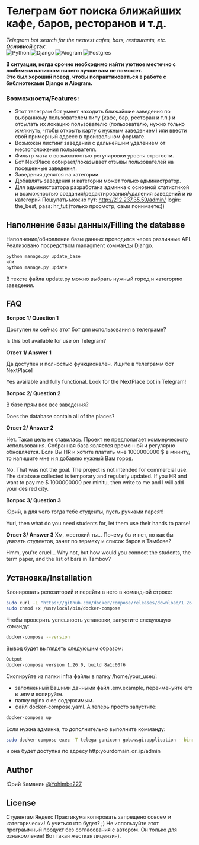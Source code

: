 # Телеграм бот поиска ближайших кафе, баров, ресторанов и т.д.  

_Telegram bot search for the nearest cafes, bars, restaurants, etc._  
_**Основной стэк**_:  
![Python](https://img.shields.io/badge/python-3.11-3670A0?style=for-the-badge&logo=python&logoColor=ffdd54)
![Django](https://img.shields.io/badge/django-4.1-%23092E20.svg?style=for-the-badge&logo=django&logoColor=white)
![Aiogram](https://img.shields.io/badge/Aiogram-2-ff1709?style=for-the-badge&logo=aiogram&logoColor=white&color=ff1709&labelColor=gray)
![Postgres](https://img.shields.io/badge/postgres-%23316192.svg?style=for-the-badge&logo=postgresql&logoColor=white)

**В ситуации, когда срочно необходимо найти уютное местечко с любимым
напитком ничего лучше вам не поможет.  
Это был хороший повод, чтобы
попрактиковаться в работе с библиотеками Django и Aiogram.**

### Возможности/Features:

* Этот телеграм бот умеет находить ближайшие заведения по выбранному пользователем типу (кафе, бар, ресторан и т.п.) и отсылать их локацию пользователю (пользователю, нужно только жмякнуть, чтобы открыть карту с нужным заведением) или ввести свой примерный адресс в произвольном формате.
* Возможен листинг заведений с дальнейшим удалением от местоположения пользователя.
* Фильтр мата с возможностью регулировки уровня строгости.
* Бот NextPlace собирает/показывает отзывы пользователей на посещенные заведения. 
* Заведения делятся на категории. 
* Добавлять заведения и категории  может только администратор.
* Для администратора разработана админка с основной статистикой и возможностью создания/редактирования/удаления заведений и их категорий 
Пощупать можно тут: http://212.237.35.59/admin/ login: the_best, pass: hr_tut (только просмотр, сами понимаете:))




## Наполнение базы данных/Filling the database

Наполнение/обновление базы данных проводится через различные API. Реализовано
посредством managment комманды Django.
```bash
python manage.py update_base
или
python manage.py update
```
В тексте файла update.py можно выбрать нужный город и категорию заведения.

## FAQ

**Вопрос 1/ Question 1**

Доступен ли сейчас этот бот для использования в телеграме?  

Is this bot available for use on Telegram?

**Ответ 1/ Answer 1**

Да доступен и полностью функционален. Ищите в телеграмм бот NextPlace! 

Yes available and fully functional. Look for the NextPlace bot in Telegram!

**Вопрос 2/ Question 2**

В базе прям все все заведения?

Does the database contain all of the places?

**Ответ 2/ Answer 2**

Нет. Такая цель не ставилась. Проект не предполагает коммерческого использования. Собранная база является временной и регулярно обновляется. Если Вы HR и хотите платить мне 1000000000 $ в миниту, то напишите мне и я добавлю нужный Вам город. 

No. That was not the goal. The project is not intended for commercial use. The database collected is temporary and regularly updated. If you HR and want to pay me $ 1000000000 per minitu, then write to me and I will add your desired city.

**Вопрос 3/ Question 3**

Юрий, а для чего тогда тебе студенты, пусть ручками парсят!

Yuri, then what do you need students for, let them use their hands to parse!

**Ответ 3/ Answer 3**
Хм, жестокий ты... Почему бы и нет, но как бы увязать студентов, зачет по термеху и список баров в Тамбове?

Hmm, you're cruel... Why not, but how would you connect the students, the term paper, and the list of bars in Tambov?

## Установка/Installation

Клонировать репозиторий и перейти в него в командной строке:
```bash
sudo curl -L "https://github.com/docker/compose/releases/download/1.26.0/docker-compose-$(uname -s)-$(uname -m)" -o /usr/local/bin/docker-compose
sudo chmod +x /usr/local/bin/docker-compose
```
Чтобы проверить успешность установки, запустите следующую команду:
```bash
docker-compose --version
```
Вывод будет выглядеть следующим образом:
```bash
Output
docker-compose version 1.26.0, build 8a1c60f6
```
Скопируйте из папки infra файлы в папку /home/your_user/:
* заполненный Вашими данными файл .env.example, переименуйте его в .env и копируйте.
* папку nginx с ее содержимым.
* файл docker-compose.yaml.
А теперь просто запустите:
```bash
docker-compose up
```
Если нужна админка, то дополнительно выполните комманду:
```bash
sudo docker-compose exec -T telega gunicorn gob.wsgi:application --bind 0:8000
```
и она будет доступна по адресу http:yourdomain_or_ip/admin
## Author
 Юрий Каманин 
 [@Yohimbe227](https://www.github.com/Yohimbe227)

## License

Студентам Яндекс Практикума копировать запрещено совсем и категорически! А учиться кто будет? ;)
Не используйте этот программный продукт без согласования с автором. Он только для ознакомления! Вот такая жесткая лицензия).

